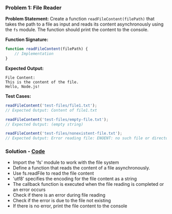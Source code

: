 ### Problem 1: File Reader

**Problem Statement:**
Create a function `readFileContent(filePath)` that takes the path to a file as input and reads its content asynchronously using the `fs` module. The function should print the content to the console.

**Function Signature:**
```javascript
function readFileContent(filePath) {
    // Implementation
}
```

**Expected Output:**
```
File Content:
This is the content of the file.
Hello, Node.js!
```

**Test Cases:**
```javascript
readFileContent('test-files/file1.txt');
// Expected Output: Content of file1.txt

readFileContent('test-files/empty-file.txt');
// Expected Output: (empty string)

readFileContent('test-files/nonexistent-file.txt');
// Expected Output: Error reading file: ENOENT: no such file or directory...
```

### Solution - [Code](./day1.js)
- Import the 'fs' module to work with the file system
- Define a function that reads the content of a file asynchronously.
- Use fs.readFile to read the file content
- 'utf8' specifies the encoding for the file content as a string
- The callback function is executed when the file reading is completed or an error occurs
- Check if there is an error during file reading
- Check if the error is due to the file not existing
- If there is no error, print the file content to the console

